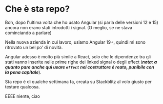 # Che è sta repo?
Boh, dopo l'ultima volta che ho usato Angular (si parla delle versioni 12 e 15) ancora non erano stati introdotti i signal.
(O meglio, se ne stava cominciando a parlare)

Nella nuova azienda in cui lavoro, usiamo Angular 19+, quindi mi sono ritrovato un bel po' di novità.

Angular adesso è molto più simile a React, solo che le dipendenze tra gli stati vanno inserite nelle prime righe dei linked signal o degli effect (**_nota: a quanto pare anche qui usare `effect` nel costruttore è reato, punibile con la pena capitale_**).

Sta repo è di qualche settimana fa, creata su Stackblitz al volo giusto per testare qualcosa.

EEEE niente, ciao
